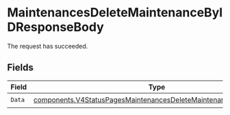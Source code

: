 # MaintenancesDeleteMaintenanceByIDResponseBody

The request has succeeded.


## Fields

| Field                                                                                                                                                  | Type                                                                                                                                                   | Required                                                                                                                                               | Description                                                                                                                                            |
| ------------------------------------------------------------------------------------------------------------------------------------------------------ | ------------------------------------------------------------------------------------------------------------------------------------------------------ | ------------------------------------------------------------------------------------------------------------------------------------------------------ | ------------------------------------------------------------------------------------------------------------------------------------------------------ |
| `Data`                                                                                                                                                 | [components.V4StatusPagesMaintenancesDeleteMaintenanceByIDResponse](../../models/components/v4statuspagesmaintenancesdeletemaintenancebyidresponse.md) | :heavy_check_mark:                                                                                                                                     | N/A                                                                                                                                                    |